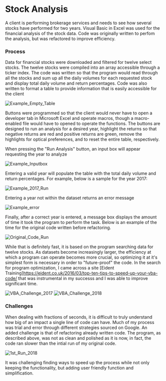 # Stock Analysis
A client is performing brokerage services and needs to see how several stocks have performed for two years. Visual Basic in Excel was used for the financial analysis of the stock data.  Code was originally written to perfom the analysis, but was refactored to improve efficiency.
### Process

Data for financial stocks were downloaded and filtered for twelve select stocks.  The twelve stocks were compiled into an array accessible through a ticker index.  The code was written so that the program would read through all the stocks and sum up all the daily volumes for each requested stock and display total daily volume and return percentages.  Code was also written to format a table to provide information that is easily accessible for the client

![Example_Empty_Table](https://user-images.githubusercontent.com/108758105/183268838-0af21f2e-4684-4eb3-8e2e-c42ef62bdc28.png)

Buttons were programmed so that the client would never have to open a developer tab in Microsoft Excel and operate macros, though a macro-enabled file would have to opened to operate the functions.  The buttons are designed to run an analysis for a desired year, highlight the returns so that negative returns are red and positive returns are green, remove the highlights for optical preferences, and to reset the entire table, respectively.

When pressing the "Run Analysis" button, an input box will appear requesting the year to analyze

![Example_Inputbox](https://user-images.githubusercontent.com/108758105/183269386-50d18bc6-de5a-4e6f-9552-9cbfac1a83b0.png)

Entering a valid year will populate the table with the total daily volume and return percentages. For example, below is a sample for the year 2017:

![Example_2017_Run](https://user-images.githubusercontent.com/108758105/183269458-b1996f56-51e1-4644-88b8-ea8aa928e914.png)

Entering a year not within the dataset returns an error message

![Example_error](https://user-images.githubusercontent.com/108758105/183269430-734e04a1-daa2-4444-afb9-e1f30e04ef89.png)

Finally, after a correct year is entered, a message box displays the amount of time it took the program to perform the task.  Below is an example of the time for the original code written before refactoring.

![Original_Code_Run](https://user-images.githubusercontent.com/108758105/183269664-dd166459-f3da-455b-8cb8-f94b05142139.png)

While that is definitely fast, it is based on the program searching data for twelve stocks.  As datasets become increasingly larger, the efficiency at which a program can operate becomes more crucial, so optimizing it at it's simplest form is necessary in order to "future-proof" the code. In the search for program optimization, I came across a site [Eident Training]https://eident.co.uk/2016/03/top-ten-tips-to-speed-up-your-vba-code/ that was instrumental in my successs and I was able to improve significant time.

![VBA_Challenge_2017](https://user-images.githubusercontent.com/108758105/183270004-4995e92e-adab-4642-b181-13bc5a495b10.png) ![VBA_Challenge_2018](https://user-images.githubusercontent.com/108758105/183270009-6ee2a035-d7a3-4078-9d02-29c5e1d47bfa.png)


### Challenges
When dealing with fractions of seconds, it is difficult to truly understand how big of an impact a single line of code can have.  Much of my process was trial and error through different strategies sourced on Google.  An added challenge is that of refactoring already written code.  The program, as described above, was not as clean and polished as it is now, in fact, the code ran slower than the intial run of my original code.

![1st_Run_2018](https://user-images.githubusercontent.com/108758105/183270054-95bccb7b-f4d8-4045-ae0f-d44ffbe01279.png)

It was challenging finding ways to speed up the process while not only keeping the functionality, but adding user friendly function and simplification.

